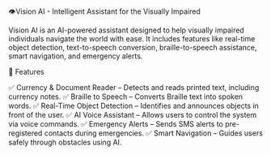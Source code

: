 👁️Vision AI - Intelligent Assistant for the Visually Impaired

Vision AI is an AI-powered assistant designed to help visually impaired individuals navigate the world with ease. It includes features like real-time object detection, text-to-speech conversion, braille-to-speech assistance, smart navigation, and emergency alerts.


🔹 Features

✅ Currency & Document Reader – Detects and reads printed text, including currency notes.
✅ Braille to Speech – Converts Braille text into spoken words.
✅ Real-Time Object Detection – Identifies and announces objects in front of the user.
✅ AI Voice Assistant – Allows users to control the system via voice commands.
✅ Emergency Alerts – Sends SMS alerts to pre-registered contacts during emergencies.
✅ Smart Navigation – Guides users safely through obstacles using AI.
